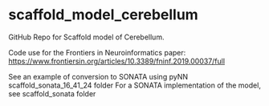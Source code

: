 # scaffold_model_cerebellum
 GitHub Repo for Scaffold model of Cerebellum.

 Code use for the Frontiers in Neuroinformatics paper:
 https://www.frontiersin.org/articles/10.3389/fninf.2019.00037/full
 
 
 See an example of conversion to SONATA using pyNN scaffold_sonata_16_41_24 folder 
 For a SONATA implementation of the model, see scaffold_sonata folder

